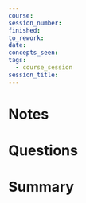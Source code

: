 ```yaml
---
course: 
session_number: 
finished: 
to_rework: 
date: 
concepts_seen: 
tags:
  - course_session
session_title:
---
```

# Notes

# Questions

# Summary

